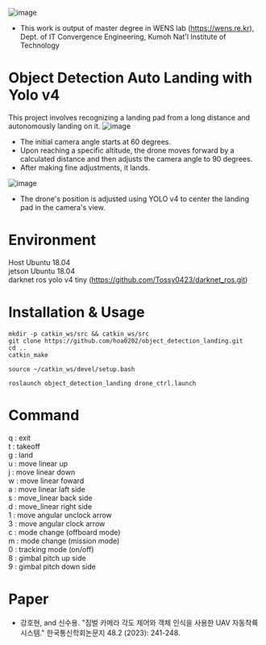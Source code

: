 ![image](https://github.com/hoa0202/object_detection_landing/assets/67028730/0f7491ee-fd11-4229-a06f-c4af4ec1583e)
- This work is output of master degree in WENS lab (https://wens.re.kr), Dept. of IT Convergence Engineering, Kumoh Nat'l Institute of Technology

# Object Detection Auto Landing with Yolo v4
This project involves recognizing a landing pad from a long distance and autonomously landing on it.
![image](https://github.com/hoa0202/object_detection_landing/assets/67028730/b17315fe-f0da-441a-8f4a-321cb3f39131)

- The initial camera angle starts at 60 degrees.
- Upon reaching a specific altitude, the drone moves forward by a calculated distance and then adjusts the camera angle to 90 degrees.
- After making fine adjustments, it lands.

![image](https://github.com/hoa0202/object_detection_landing/assets/67028730/21e9604e-d43e-43f4-9fc0-50d735aec000)

- The drone's position is adjusted using YOLO v4 to center the landing pad in the camera's view.

# Environment
Host Ubuntu 18.04 \
jetson Ubuntu 18.04 \
darknet ros yolo v4 tiny (https://github.com/Tossy0423/darknet_ros.git)

# Installation & Usage
```
mkdir -p catkin_ws/src && catkin_ws/src
git clone https://github.com/hoa0202/object_detection_landing.git
cd ..
catkin_make

source ~/catkin_ws/devel/setup.bash

roslaunch object_detection_landing drone_ctrl.launch
```
# Command
q : exit \
t : takeoff \
g : land \
u : move linear up \
j : move linear down \
w : move linear foward \
a : move linear laft side \
s : move_linear back side \
d : move_linear right side \
1 : move angular unclock arrow \
3 : move angular clock arrow \
c : mode change (offboard mode) \
m : mode change (mission mode) \
0 : tracking mode (on/off) \
8 : gimbal pitch up side \
9 : gimbal pitch down side

# Paper
- 강호현, and 신수용. "짐벌 카메라 각도 제어와 객체 인식을 사용한 UAV 자동착륙 시스템." 한국통신학회논문지 48.2 (2023): 241-248.
